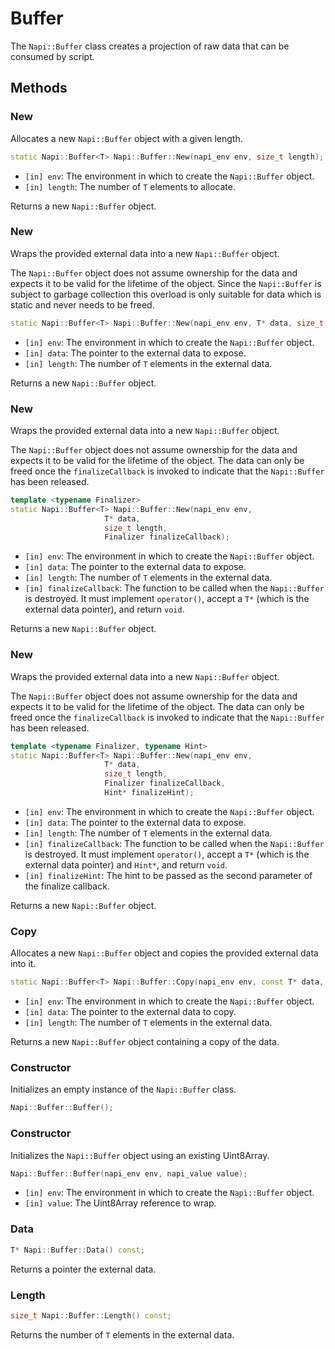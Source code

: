 # Buffer

The `Napi::Buffer` class creates a projection of raw data that can be consumed by
script.

## Methods

### New

Allocates a new `Napi::Buffer` object with a given length.

```cpp
static Napi::Buffer<T> Napi::Buffer::New(napi_env env, size_t length);
```

- `[in] env`: The environment in which to create the `Napi::Buffer` object.
- `[in] length`: The number of `T` elements to allocate.

Returns a new `Napi::Buffer` object.

### New

Wraps the provided external data into a new `Napi::Buffer` object.

The `Napi::Buffer` object does not assume ownership for the data and expects it to be
valid for the lifetime of the object. Since the `Napi::Buffer` is subject to garbage
collection this overload is only suitable for data which is static and never
needs to be freed.

```cpp
static Napi::Buffer<T> Napi::Buffer::New(napi_env env, T* data, size_t length);
```

- `[in] env`: The environment in which to create the `Napi::Buffer` object.
- `[in] data`: The pointer to the external data to expose.
- `[in] length`: The number of `T` elements in the external data.

Returns a new `Napi::Buffer` object.

### New

Wraps the provided external data into a new `Napi::Buffer` object.

The `Napi::Buffer` object does not assume ownership for the data and expects it
to be valid for the lifetime of the object. The data can only be freed once the
`finalizeCallback` is invoked to indicate that the `Napi::Buffer` has been released.

```cpp
template <typename Finalizer>
static Napi::Buffer<T> Napi::Buffer::New(napi_env env,
                     T* data,
                     size_t length,
                     Finalizer finalizeCallback);
```

- `[in] env`: The environment in which to create the `Napi::Buffer` object.
- `[in] data`: The pointer to the external data to expose.
- `[in] length`: The number of `T` elements in the external data.
- `[in] finalizeCallback`: The function to be called when the `Napi::Buffer` is
  destroyed. It must implement `operator()`, accept a `T*` (which is the
  external data pointer), and return `void`.

Returns a new `Napi::Buffer` object.

### New

Wraps the provided external data into a new `Napi::Buffer` object.

The `Napi::Buffer` object does not assume ownership for the data and expects it to be
valid for the lifetime of the object. The data can only be freed once the
`finalizeCallback` is invoked to indicate that the `Napi::Buffer` has been released.

```cpp
template <typename Finalizer, typename Hint>
static Napi::Buffer<T> Napi::Buffer::New(napi_env env,
                     T* data,
                     size_t length,
                     Finalizer finalizeCallback,
                     Hint* finalizeHint);
```

- `[in] env`: The environment in which to create the `Napi::Buffer` object.
- `[in] data`: The pointer to the external data to expose.
- `[in] length`: The number of `T` elements in the external data.
- `[in] finalizeCallback`: The function to be called when the `Napi::Buffer` is
  destroyed. It must implement `operator()`, accept a `T*` (which is the
  external data pointer) and `Hint*`, and return `void`.
- `[in] finalizeHint`: The hint to be passed as the second parameter of the
  finalize callback.

Returns a new `Napi::Buffer` object.

### Copy

Allocates a new `Napi::Buffer` object and copies the provided external data into it.

```cpp
static Napi::Buffer<T> Napi::Buffer::Copy(napi_env env, const T* data, size_t length);
```

- `[in] env`: The environment in which to create the `Napi::Buffer` object.
- `[in] data`: The pointer to the external data to copy.
- `[in] length`: The number of `T` elements in the external data.

Returns a new `Napi::Buffer` object containing a copy of the data.

### Constructor

Initializes an empty instance of the `Napi::Buffer` class.

```cpp
Napi::Buffer::Buffer();
```

### Constructor

Initializes the `Napi::Buffer` object using an existing Uint8Array.

```cpp
Napi::Buffer::Buffer(napi_env env, napi_value value);
```

- `[in] env`: The environment in which to create the `Napi::Buffer` object.
- `[in] value`: The Uint8Array reference to wrap.

### Data

```cpp
T* Napi::Buffer::Data() const;
```

Returns a pointer the external data.

### Length

```cpp
size_t Napi::Buffer::Length() const;
```

Returns the number of `T` elements in the external data.
